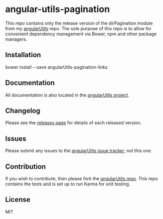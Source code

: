 # angular-utils-pagination


This repo contains only the release version of the dirPagination module from my
[angularUtils](https://github.com/michaelbromley/angularUtils/tree/master/src/directives/pagination) repo. The sole purpose of this repo is to allow for convenient 
dependency management via Bower, npm and other package managers.

## Installation
bower install --save angularUtils-pagination-links

## Documentation

All documentation is also located in the [angularUtils project](https://github.com/michaelbromley/angularUtils/tree/master/src/directives/pagination).

## Changelog

Please see the [releases page](https://github.com/michaelbromley/angularUtils-pagination/releases) for details
of each released version.

## Issues

Please submit any issues to the [angularUtils issue tracker](https://github.com/michaelbromley/angularUtils/issues), not this one.

## Contribution

If you wish to contribute, then please fork the [angularUtils repo](https://github.com/michaelbromley/angularUtils). This repo contains
the tests and is set up to run Karma for unit testing.

## License 

MIT
